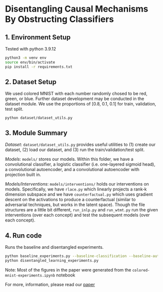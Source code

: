 # Disentangling Causal Mechanisms By Obstructing Classifiers


## 1. Environment Setup

Tested with python 3.9.12 

```bash
python3 -m venv env
source env/bin/activate
pip install -r requirements.txt 
```


## 2. Dataset Setup 

We used colored MNIST with each number randomly chosed to be red, green, or blue. Further dataset development may be conducted in the dataset module. We use the proportions of [0.8, 0.1, 0.1] for train, validation, test split. 

```
python dataset/dataset_utils.py
```


## 3. Module Summary

*Dataset*:
`dataset/dataset_utils.py` provides useful utilities to (1) create our dataset, (2) load our dataset, and (3) run the train/validation/test split.

*Models*:
`models/` stores our models. Within this folder, we have a convolutional classifier, a logistic classifier (i.e. one-layered sigmoid head), a convolutional autoencoder, and a convolutional autoencoder with projection built in.

*Models/Interventions*:
`models/interventions/` holds our interventions on models. Specifically, we have `rlace.py` which linearly projects a rank-k dimension subspace and we have `counterfactual.py` which uses gradient descent on the activations to produce a counterfactual (similar to adversarial techniques, but works in the latent space).
Though the file structures are a little bit different, `run_inlp.py` and `run_wtmt.py` run the given interventions (over each concept) and test the subsequent models (over each concept).


## 4. Run code 

Runs the baseline and disentangled experiments. 
```bash
python baseline_experiments.py --baseline-classification --baseline-autoencoder
python disentangled_learning_experiments.py
```

Note: Most of the figures in the paper were generated from the `colored-mnist-experiments.ipynb` notebook

For more, information, please read our [paper](https://github.com/surajK610/disentangled-learning-by-projection/blob/main/Disentangling_Causal_Mechanisms_By_Obstructing_Classifiers.pdf)